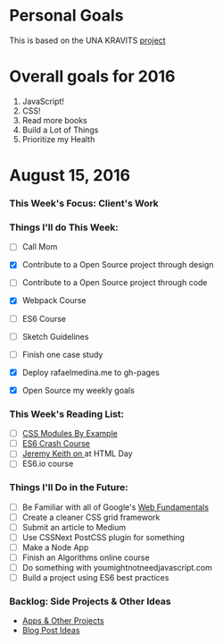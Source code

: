 Personal Goals
==============

This is based on the UNA KRAVITS [project](https://github.com/una/personal-goals) 

# Overall goals for 2016
1. JavaScript!
2. CSS!
3. Read more books
4. Build a Lot of Things
5. Prioritize my Health

# August 15, 2016

### This Week's Focus: Client's Work

### Things I'll do This Week:

- [ ] Call Mom
- [x] Contribute to a Open Source project through design
- [ ] Contribute to a Open Source project through code
- [x] Webpack Course
- [ ] ES6 Course
- [ ] Sketch Guidelines
- [ ] Finish one case study
- [x] Deploy rafaelmedina.me to gh-pages
- [x] Open Source my weekly goals  


### This Week's Reading List:

- [ ] [CSS Modules By Example](http://andrewhfarmer.com/css-modules-by-example/)
- [ ] [ES6 Crash Course](https://laracasts.com/series/es6-cliffsnotes)
- [ ] [Jeremy Keith on <a> at HTML Day](https://vimeo.com/172794545)
- [ ] ES6.io course

### Things I'll Do in the Future:
- [ ] Be Familiar with all of Google's [Web Fundamentals](https://developers.google.com/web/fundamentals/)
- [ ] Create a cleaner CSS grid framework
- [ ] Submit an article to Medium
- [ ] Use CSSNext PostCSS plugin for something
- [ ] Make a Node App
- [ ] Finish an Algorithms online course
- [ ] Do something with youmightnotneedjavascript.com
- [ ] Build a project using ES6 best practices

### Backlog: Side Projects & Other Ideas
- [Apps & Other Projects](https://github.com/zxhadow/personal-goals/blob/master/ideas/app-ideas.md)
- [Blog Post Ideas](https://github.com/zxhadow/personal-goals/blob/master/ideas/blog-ideas.md)
